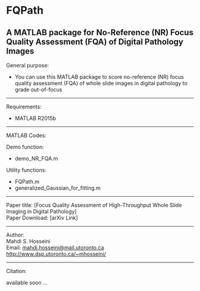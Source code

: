 # FQPath
A MATLAB package for No-Reference (NR) Focus Quality Assessment (FQA) of Digital Pathology Images
----------------------------------------------------------------
General purpose:  
-	You can use this MATLAB package to score no-reference (NR) focus quality assessment (FQA) of whole slide images in digital pathology to grade out-of-focus  
----------------------------------------------------------------
Requirements:
- MATLAB R2015b

----------------------------------------------------------------
MATLAB Codes:

Demo function:  
-	demo_NR_FQA.m

Utility functions:  
-	FQPath.m
- generalized_Gaussian_for_fitting.m

----------------------------------------------------------------  
Paper title: [Focus Quality Assessment of High-Throughput Whole Slide Imaging in Digital Pathology]  
Paper Download: [arXiv Link]  

----------------------------------------------------------------
Author:  
Mahdi S. Hosseini  
Email: mahdi.hosseini@mail.utoronto.ca  
http://www.dsp.utoronto.ca/~mhosseini/  

----------------------------------------------------------------
Citation:

available soon ...
